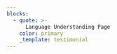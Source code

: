 ```yaml
---
blocks:
  - quote: >-
      Language Understanding Page
    color: primary
    _template: testimonial
---
```


